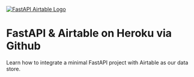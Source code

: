 [![FastAPI Airtable Logo](https://static.codingforentrepreneurs.com/media/projects/fastapi-airtable/images/share/FastAPI__AirTable_-_Share.jpg)](https://www.codingforentrepreneurs.com/projects/fastapi-airtable)

# FastAPI & Airtable on Heroku via Github
Learn how to integrate a minimal FastAPI project with Airtable as our data store.
